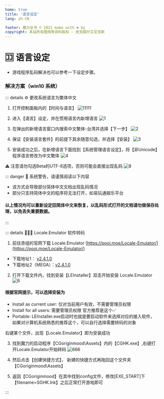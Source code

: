 ```yaml
---
home: true
title: '语言设定'
lang: zh-CN

footer: 魔力全书 © 2021 make with ❤️ by
copyright: 本站所有图档等资料版权 - 史克威尔艾尼克斯
---
```



# 🈁 语言设定

<Valine />

- 游戏程序乱码解决也可以参考一下设定步骤。


### 解决方案（win10 系统）

::: details ⚙️ 更改系统语言为繁体中文

1. 打开控制面板内的【时间与语言】
![11111](https://user-images.githubusercontent.com/78347270/115210053-2ae83180-a139-11eb-84c1-60387209986d.png)


2. 进入【语言】设定，并在惯用语言内新增语言
![1](https://user-images.githubusercontent.com/78347270/115209633-c0cf8c80-a138-11eb-8d56-cdccd55b82f5.png)

3. 在弹出的新增语言窗口内搜索中文繁体-台湾并选择【下一步】
![2](https://user-images.githubusercontent.com/78347270/115209641-c2995000-a138-11eb-9b19-efa0ce12fb41.png)

4. 保证【安装语言套件】的前提下其余随意勾选，并选择【安装】
![3](https://user-images.githubusercontent.com/78347270/115209643-c2995000-a138-11eb-89d6-dba9bc0ba9d5.png)

5. 安装成功之后，在新增语言下面找到【系统管理语言设定】，将【非Unicode】程序语言修改为中文繁体
![4](https://user-images.githubusercontent.com/78347270/115211301-65060300-a13a-11eb-8579-c32b940d91ce.png)

⚠️ 注意请勿勾选Beta的UTF-8选项，否则可能会直接出现乱码
![8](https://user-images.githubusercontent.com/78347270/115211605-ac8c8f00-a13a-11eb-9892-e66bc94b69e5.png)

::: danger 🚨 系统警告，请谨慎阅读以下内容
- 该方式会导致部分简体中文文档出现乱码情况
- 部分只支持简体中文的程序将无法打开，如易玩通娱乐平台

#### 以上情况均可以重新设定回简体中文来恢复，以乱码形式打开的文档请勿做保存处理，以免丢失重要数据。

:::


::: details 👨🏻‍💻 Locale.Emulator 软件转码

1. 前往杏组的官网下载 Locale.Emulator [https://pooi.moe/Locale-Emulator/](https://pooi.moe/Locale-Emulator/)

- 下载地址1： [v2.4.1.0](https://github.com/xupefei/Locale-Emulator/releases/download/v2.4.1.0/Locale.Emulator.2.4.1.0.zip)
- 下载地址2（MEGA）：[v2.4.1.0](https://mega.co.nz/#F!QYlWRDYK!SZngRnKE1RMKlvCQJGcQBg)

2. 打开下载文件内，找到安装【LEInstaller】双击开始安装 Locale.Emulator
![6](https://user-images.githubusercontent.com/78347270/115212974-0b063d00-a13c-11eb-834b-3242d5f3c9cd.png)

#### 根据官网提示，可以选择安装为
- Install as current user: 仅对当前用户有效，不需要管理员权限
- Install for all users: 需要管理员权限 官方推荐是这个✅
- Portable: LEInstaller.exe启动时也就是要启动软件来选择对应的接入软件，如果对计算机系统熟悉的推荐这个，可以自行选择需要转码的对象

右键某个文件，出现【Locale.Emulator】即为安装成功

3. 找到魔力的启动程序【CGoriginmood\Assets】内的【CGHK.exe】,右键打开Locale.Emulator开始转码
![666](https://user-images.githubusercontent.com/78347270/115214716-c2e81a00-a13d-11eb-8abc-1e9ca877dee7.png)

4. 然后点击【创建快捷方式】， 新建的快捷方式再拖回这个文件夹【CGoriginmood\Assets】

5. 返回【CGoriginmood】在其中找到config文件，修改[EXE_START]下【filename=SGHK.lnk】之后正常打开游戏即可

:::